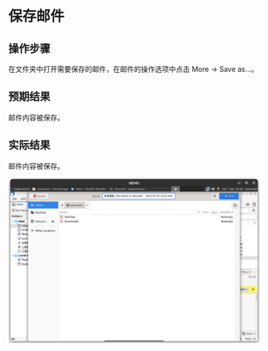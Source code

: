 # 保存邮件

## 操作步骤

在文件夹中打开需要保存的邮件，在邮件的操作选项中点击 More -> Save as...。

## 预期结果

邮件内容被保存。

## 实际结果

邮件内容被保存。

![邮件内容被保存](./img/thunderbird-save-mail.png)
